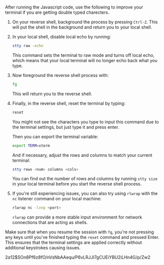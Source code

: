 After running the Javascript code, use the following to improve your terminal if you are getting double typed charecters.

1. On your reverse shell, background the process by pressing `Ctrl-Z`. This will put the shell in the background and return you to your local shell.

2. In your local shell, disable local echo by running:

   ```sh
   stty raw -echo
   ```

   This command sets the terminal to raw mode and turns off local echo, which means that your local terminal will no longer echo back what you type.

3. Now foreground the reverse shell process with:

   ```sh
   fg
   ```

   This will return you to the reverse shell.

4. Finally, in the reverse shell, reset the terminal by typing:

   ```sh
   reset
   ```

   You might not see the characters you type to input this command due to the terminal settings, but just type it and press enter.

   Then you can export the terminal variable:

   ```sh
   export TERM=xterm
   ```

   And if necessary, adjust the rows and columns to match your current terminal:

   ```sh
   stty rows <num> columns <cols>
   ```

   You can find out the number of rows and columns by running `stty size` in your local terminal before you start the reverse shell process.

5. If you're still experiencing issues, you can also try using `rlwrap` with the `nc` listener command on your local machine:

   ```sh
   rlwrap nc -lvnp <port>
   ```

   `rlwrap` can provide a more stable input environment for network connections that are acting as shells.

Make sure that when you resume the session with `fg`, you're not pressing any keys until you've finished typing the `reset` command and pressed Enter. This ensures that the terminal settings are applied correctly without additional keystrokes causing issues.


$2a$12$SOn8Pf6z8fO/nVsNbAAequ/P6vLRJJl7gCUEiYBU2iLHn4G/p/Zw2
